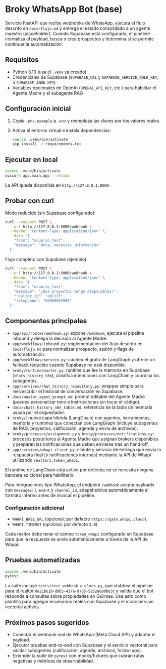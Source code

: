 # Broky WhatsApp Bot (base)

Servicio FastAPI que recibe webhooks de WhatsApp, ejecuta el flujo descrito en `docs/flujo.md` y entrega el estado consolidado a un agente maestro (placeholder). Cuando Supabase está configurado, el pipeline normaliza el payload, busca o crea prospectos y determina si se permite continuar la automatización.

## Requisitos

- Python 3.13 (usa el `.venv` ya creado)
- Credenciales de Supabase (`SUPABASE_URL` y `SUPABASE_SERVICE_ROLE_KEY`, o `SUPABASE_ANON_KEY`)
- Variables opcionales de OpenAI (`OPENAI_API_KEY`, etc.) para habilitar el Agente Madre y el subagente RAG

## Configuración inicial

1. Copia `.env.example` a `.env` y reemplaza las claves por tus valores reales.
2. Activa el entorno virtual e instala dependencias:

   ```bash
   source .venv/bin/activate
   pip install -r requirements.txt
   ```

## Ejecutar en local

```bash
source .venv/bin/activate
uvicorn app.main:app --reload
```

La API queda disponible en `http://127.0.0.1:8000`.

## Probar con curl

Modo reducido (sin Supabase configurado):

```bash
curl --request POST \
  --url http://127.0.0.1:8000/webhook \
  --header 'Content-Type: application/json' \
  --data '{
    "from": "usuario_test",
    "message": "Hola, necesito información"
  }'
```

Flujo completo con Supabase (ejemplo):

```bash
curl --request POST \
  --url http://127.0.0.1:8000/webhook \
  --header 'Content-Type: application/json' \
  --data '{
    "from": "usuario_test",
    "message": "¿Qué proyectos tengo disponibles?",
    "realtor_id": "abc123",
    "telephone": "56999999999"
  }'
```

## Componentes principales

- `app/api/routes/webhook.py`: expone `/webhook`, ejecuta el pipeline inbound y delega la decisión al Agente Madre.
- `app/workflows/inbound.py`: implementación del flujo descrito en `docs/flujo.md` para normalizar prospecto, sesión y flags de automatización.
- `app/workflows/service.py`: cachea el grafo de LangGraph y ofrece un fallback reducido cuando Supabase no está disponible.
- `broky/runtime/master.py`: runtime que lee la memoria en Supabase (`chats_history_n8n`), clasifica intenciones con LangChain y coordina los subagentes.
- `app/services/chat_history_repository.py`: wrapper simple para leer/escribir el historial de conversación en Supabase.
- `docs/master_agent_prompt.md`: prompt editable del Agente Madre (puedes personalizar tono e instrucciones sin tocar el código).
- `docs/chats_history_n8n_table.md`: referencia de la tabla de memoria usada por el orquestador.
- `broky/`: nueva capa híbrida (LangChain) con agentes, herramientas, memoria y runtimes que conectan con LangGraph (incluye subagentes de RAG, proyectos, calificación, agenda y envío de archivos).
- `broky/processes/assignment.py` y `broky/processes/notifications.py`: procesos posteriores al Agente Madre que asignan brokers disponibles y preparan las notificaciones que deben enviarse tras un hand-off.
- `app/services/whapi_client.py`: cliente y servicio de entrega que envía la respuesta final (y notificaciones internas) mediante la API de Whapi utilizando `realtors.token_whapi`.

El runtime de LangChain está activo por defecto; no se necesita ninguna bandera adicional para habilitarlo.

Para integraciones tipo WhatsApp, el endpoint `/webhook` acepta payloads con `messages[]`, `event` y `channel_id`, adaptándolos automáticamente al formato interno antes de invocar el pipeline.

### Configuración adicional

- `WHAPI_BASE_URL` (opcional; por defecto `https://gate.whapi.cloud`).
- `WHAPI_TIMEOUT` (opcional; por defecto `5.0`).

Cada realtor debe tener el campo `token_whapi` configurado en Supabase para que la respuesta se envíe automáticamente a través de la API de Whapi.

## Pruebas automatizadas

```bash
source .venv/bin/activate
pytest
```

La suite incluye `tests/test_webhook_quilmes.py`, que stubbea el pipeline para el realtor `de21b61b-d9b5-437a-9785-5252e680b03c` y valida que el bot responda a consultas sobre propiedades en Quilmes. Usa esto como plantilla para agregar escenarios reales con Supabase y el microservicio vectorial activos.

## Próximos pasos sugeridos

- Conectar el webhook real de WhatsApp (Meta Cloud API) y adaptar el payload.
- Ejecutar pruebas end-to-end con Supabase y el servicio vectorial para validar subagentes (calificación, agenda, archivos, follow-ups).
- Extender la suite de `pytest` con mocks/fixtures que cubran rutas negativas y métricas de observabilidad.
